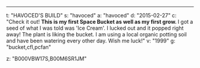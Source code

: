 ---
t: "HAVOCED'S BUILD"
s: "havoced"
a: "havoced"
d: "2015-02-27"
c: "Check it out! <strong>This is my first Space Bucket as well as my first grow. </strong>I got a seed of what I was told was 'Ice Cream'. I lucked out and it popped right away! The plant is liking the bucket. I am using a local organic potting soil and have been watering every other day. Wish me luck!"
v: "1999"
g: "bucket,cfl,pcfan"

z: "B000VBW17S,B00M6SR1JM"
